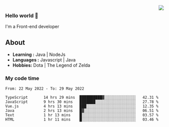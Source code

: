 <img align='right' src="https://github-readme-stats.vercel.app/api?username=jumodada&show_icons=true&theme=vue">

### Hello world 👋

I'm a Front-end developer 
    
## About
-  **Learning :** Java | NodeJs
-  **Languages :** Javascript | Java
-  **Hobbies:** Dota | The Legend of Zelda

### My code time

<!--START_SECTION:waka-->

```text
From: 22 May 2022 - To: 29 May 2022

TypeScript       14 hrs 29 mins  ██████████▓░░░░░░░░░░░░░░   42.31 %
JavaScript       9 hrs 30 mins   ███████░░░░░░░░░░░░░░░░░░   27.78 %
Vue.js           4 hrs 13 mins   ███░░░░░░░░░░░░░░░░░░░░░░   12.35 %
Java             2 hrs 13 mins   █▓░░░░░░░░░░░░░░░░░░░░░░░   06.51 %
Text             1 hr 13 mins    █░░░░░░░░░░░░░░░░░░░░░░░░   03.57 %
HTML             1 hr 11 mins    █░░░░░░░░░░░░░░░░░░░░░░░░   03.46 %
```

<!--END_SECTION:waka-->
